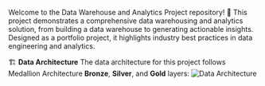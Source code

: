 Welcome to the Data Warehouse and Analytics Project repository! 🚀
This project demonstrates a comprehensive data warehousing and analytics solution, from building a data warehouse to generating actionable insights. Designed as a portfolio project, it highlights industry best practices in data engineering and analytics.

🏗 **Data Architecture**
The data architecture for this project follows Medallion Architecture **Bronze**, **Silver**, and **Gold** layers:
![Data Architecture](C:\Users\Dre7m\Desktop)
